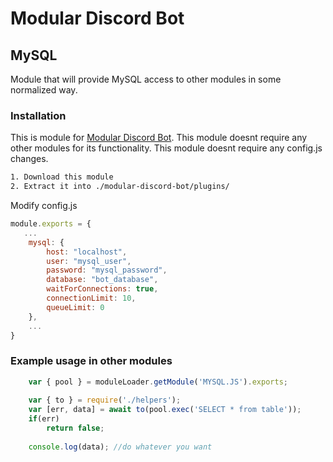 # Modular Discord Bot 
## MySQL

Module that will provide MySQL access to other modules in some normalized way.

### Installation
This is module for [Modular Discord Bot](https://github.com/eskejpo/escape-discord-bot).
This module doesnt require any other modules for its functionality.
This module doesnt require any config.js changes.


```txt
1. Download this module
2. Extract it into ./modular-discord-bot/plugins/
```

Modify config.js
```js
module.exports = {
   ...
    mysql: {
        host: "localhost",
        user: "mysql_user",
        password: "mysql_password",
        database: "bot_database",
        waitForConnections: true,
        connectionLimit: 10,
        queueLimit: 0
    },
    ...
}
```
### Example usage in other modules
```js
    var { pool } = moduleLoader.getModule('MYSQL.JS').exports;
    
    var { to } = require('./helpers');
    var [err, data] = await to(pool.exec('SELECT * from table'));
    if(err)
        return false;
        
    console.log(data); //do whatever you want
```